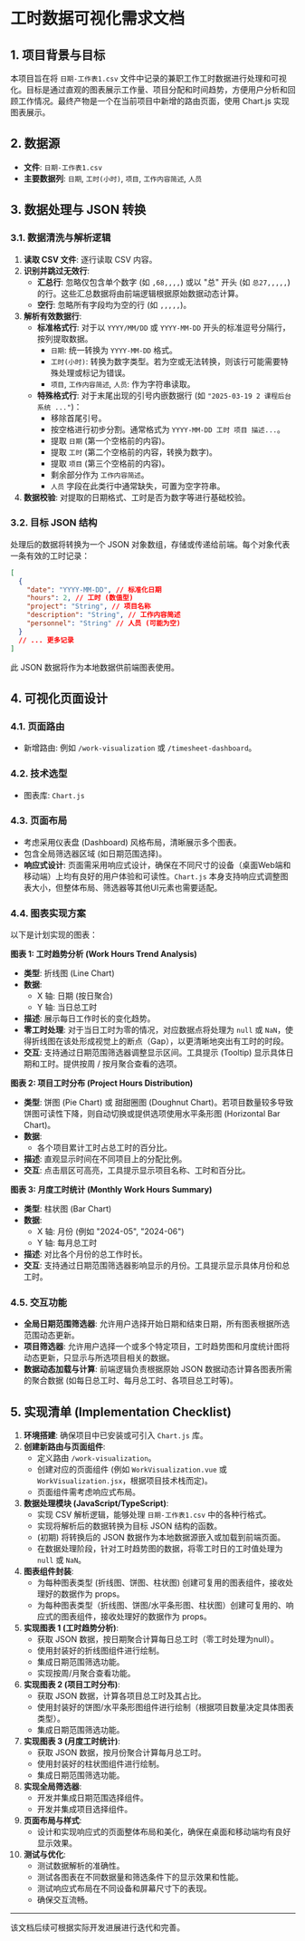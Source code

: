 # 工时数据可视化需求文档

## 1. 项目背景与目标

本项目旨在将 `日期-工作表1.csv` 文件中记录的兼职工作工时数据进行处理和可视化。目标是通过直观的图表展示工作量、项目分配和时间趋势，方便用户分析和回顾工作情况。最终产物是一个在当前项目中新增的路由页面，使用 Chart.js 实现图表展示。

## 2. 数据源

- **文件**: `日期-工作表1.csv`
- **主要数据列**: `日期`, `工时(小时)`, `项目`, `工作内容简述`, `人员`

## 3. 数据处理与 JSON 转换

### 3.1. 数据清洗与解析逻辑

1. **读取 CSV 文件**: 逐行读取 CSV 内容。
2. **识别并跳过无效行**:
   - **汇总行**: 忽略仅包含单个数字 (如 `,68,,,,`) 或以 "总" 开头 (如 `总27,,,,,`) 的行。这些汇总数据将由前端逻辑根据原始数据动态计算。
   - **空行**: 忽略所有字段均为空的行 (如 `,,,,,`)。
3. **解析有效数据行**:
   - **标准格式行**: 对于以 `YYYY/MM/DD` 或 `YYYY-MM-DD` 开头的标准逗号分隔行，按列提取数据。
     - `日期`: 统一转换为 `YYYY-MM-DD` 格式。
     - `工时(小时)`: 转换为数字类型。若为空或无法转换，则该行可能需要特殊处理或标记为错误。
     - `项目`, `工作内容简述`, `人员`: 作为字符串读取。
   - **特殊格式行**: 对于末尾出现的引号内嵌数据行 (如 `"2025-03-19 2 课程后台系统 ..."`)：
     - 移除首尾引号。
     - 按空格进行初步分割。通常格式为 `YYYY-MM-DD 工时 项目 描述...`。
     - 提取 `日期` (第一个空格前的内容)。
     - 提取 `工时` (第二个空格前的内容，转换为数字)。
     - 提取 `项目` (第三个空格前的内容)。
     - 剩余部分作为 `工作内容简述`。
     - `人员` 字段在此类行中通常缺失，可置为空字符串。
4. **数据校验**: 对提取的日期格式、工时是否为数字等进行基础校验。

### 3.2. 目标 JSON 结构

处理后的数据将转换为一个 JSON 对象数组，存储或传递给前端。每个对象代表一条有效的工时记录：

```json
[
  {
    "date": "YYYY-MM-DD", // 标准化日期
    "hours": 2, // 工时 (数值型)
    "project": "String", // 项目名称
    "description": "String", // 工作内容简述
    "personnel": "String" // 人员 (可能为空)
  }
  // ... 更多记录
]
```

此 JSON 数据将作为本地数据供前端图表使用。

## 4. 可视化页面设计

### 4.1. 页面路由

- 新增路由: 例如 `/work-visualization` 或 `/timesheet-dashboard`。

### 4.2. 技术选型

- 图表库: `Chart.js`

### 4.3. 页面布局

- 考虑采用仪表盘 (Dashboard) 风格布局，清晰展示多个图表。
- 包含全局筛选器区域 (如日期范围选择)。
- **响应式设计**: 页面需采用响应式设计，确保在不同尺寸的设备（桌面Web端和移动端）上均有良好的用户体验和可读性。`Chart.js` 本身支持响应式调整图表大小，但整体布局、筛选器等其他UI元素也需要适配。

### 4.4. 图表实现方案

以下是计划实现的图表：

**图表 1: 工时趋势分析 (Work Hours Trend Analysis)**

- **类型**: 折线图 (Line Chart)
- **数据**:
  - X 轴: 日期 (按日聚合)
  - Y 轴: 当日总工时
- **描述**: 展示每日工作时长的变化趋势。
- **零工时处理**: 对于当日工时为零的情况，对应数据点将处理为 `null` 或 `NaN`，使得折线图在该处形成视觉上的断点（Gap），以更清晰地突出有工时的时段。
- **交互**: 支持通过日期范围筛选器调整显示区间。工具提示 (Tooltip) 显示具体日期和工时。提供按周 / 按月聚合查看的选项。

**图表 2: 项目工时分布 (Project Hours Distribution)**

- **类型**: 饼图 (Pie Chart) 或 甜甜圈图 (Doughnut Chart)。若项目数量较多导致饼图可读性下降，则自动切换或提供选项使用水平条形图 (Horizontal Bar Chart)。
- **数据**:
  - 各个项目累计工时占总工时的百分比。
- **描述**: 直观显示时间在不同项目上的分配比例。
- **交互**: 点击扇区可高亮，工具提示显示项目名称、工时和百分比。

**图表 3: 月度工时统计 (Monthly Work Hours Summary)**

- **类型**: 柱状图 (Bar Chart)
- **数据**:
  - X 轴: 月份 (例如 "2024-05", "2024-06")
  - Y 轴: 每月总工时
- **描述**: 对比各个月份的总工作时长。
- **交互**: 支持通过日期范围筛选器影响显示的月份。工具提示显示具体月份和总工时。

### 4.5. 交互功能

- **全局日期范围筛选器**: 允许用户选择开始日期和结束日期，所有图表根据所选范围动态更新。
- **项目筛选器**: 允许用户选择一个或多个特定项目，工时趋势图和月度统计图将动态更新，只显示与所选项目相关的数据。
- **数据动态加载与计算**: 前端逻辑负责根据原始 JSON 数据动态计算各图表所需的聚合数据 (如每日总工时、每月总工时、各项目总工时等)。

## 5. 实现清单 (Implementation Checklist)

1. **环境搭建**: 确保项目中已安装或可引入 `Chart.js` 库。
2. **创建新路由与页面组件**:
   - 定义路由 `/work-visualization`。
   - 创建对应的页面组件 (例如 `WorkVisualization.vue` 或 `WorkVisualization.jsx`，根据项目技术栈而定)。
   - 页面组件需考虑响应式布局。
3. **数据处理模块 (JavaScript/TypeScript)**:
   - 实现 CSV 解析逻辑，能够处理 `日期-工作表1.csv` 中的各种行格式。
   - 实现将解析后的数据转换为目标 JSON 结构的函数。
   - (初期) 将转换后的 JSON 数据作为本地数据源嵌入或加载到前端页面。
   - 在数据处理阶段，针对工时趋势图的数据，将零工时日的工时值处理为 `null` 或 `NaN`。
4. **图表组件封装**:
   - 为每种图表类型 (折线图、饼图、柱状图) 创建可复用的图表组件，接收处理好的数据作为 props。
   - 为每种图表类型（折线图、饼图/水平条形图、柱状图）创建可复用的、响应式的图表组件，接收处理好的数据作为 props。
5. **实现图表 1 (工时趋势分析)**:
   - 获取 JSON 数据，按日期聚合计算每日总工时（零工时处理为null）。
   - 使用封装好的折线图组件进行绘制。
   - 集成日期范围筛选功能。
   - 实现按周/月聚合查看功能。
6. **实现图表 2 (项目工时分布)**:
   - 获取 JSON 数据，计算各项目总工时及其占比。
   - 使用封装好的饼图/水平条形图组件进行绘制（根据项目数量决定具体图表类型）。
   - 集成日期范围筛选功能。
7. **实现图表 3 (月度工时统计)**:
   - 获取 JSON 数据，按月份聚合计算每月总工时。
   - 使用封装好的柱状图组件进行绘制。
   - 集成日期范围筛选功能。
8. **实现全局筛选器**:
   - 开发并集成日期范围选择组件。
   - 开发并集成项目选择组件。
9. **页面布局与样式**:
   - 设计和实现响应式的页面整体布局和美化，确保在桌面和移动端均有良好显示效果。
10. **测试与优化**:
    - 测试数据解析的准确性。
    - 测试各图表在不同数据量和筛选条件下的显示效果和性能。
    - 测试响应式布局在不同设备和屏幕尺寸下的表现。
    - 确保交互流畅。

---

该文档后续可根据实际开发进展进行迭代和完善。
